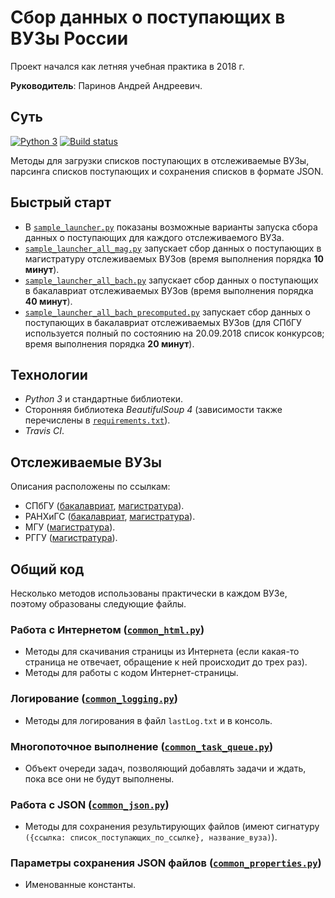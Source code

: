 # Сбор данных о поступающих в ВУЗы России
Проект начался как летняя учебная практика в 2018 г.

**Руководитель**: Паринов Андрей Андреевич.

## Суть
[![Python 3](https://img.shields.io/badge/python-3.6-blue.svg)](https://www.python.org/downloads/release/python-360/)
[![Build status](https://travis-ci.org/SerVB/abit-analytics.svg?master)](https://travis-ci.org/SerVB/abit-analytics)

Методы для загрузки списков поступающих в отслеживаемые ВУЗы, парсинга списков поступающих и сохранения списков в формате JSON.

## Быстрый старт
- В [`sample_launcher.py`](sample_launcher.py) показаны возможные варианты запуска сбора данных о поступающих для каждого отслеживаемого ВУЗа.
- [`sample_launcher_all_mag.py`](sample_launcher_all_mag.py) запускает сбор данных о поступающих в магистратуру отслеживаемых ВУЗов (время выполнения порядка **10 минут**).
- [`sample_launcher_all_bach.py`](sample_launcher_all_bach.py) запускает сбор данных о поступающих в бакалавриат отслеживаемых ВУЗов (время выполнения порядка **40 минут**).
- [`sample_launcher_all_bach_precomputed.py`](sample_launcher_all_bach_precomputed.py) запускает сбор данных о поступающих в бакалавриат отслеживаемых ВУЗов (для СПбГУ используется полный по состоянию на 20.09.2018 список конкурсов; время выполнения порядка **20 минут**).

## Технологии
- *Python 3* и стандартные библиотеки.
- Сторонняя библиотека *BeautifulSoup 4* (зависимости также перечислены в [`requirements.txt`](requirements.txt)).
- *Travis CI*.

## Отслеживаемые ВУЗы
Описания расположены по ссылкам:
- СПбГУ ([бакалавриат](docs/spbu_bach.md), [магистратура](docs/spbu_mag.md)).
- РАНХиГС ([бакалавриат](docs/ranepa_bach.md), [магистратура](docs/ranepa_mag.md)).
- МГУ ([магистратура](docs/msu_mag.md)).
- РГГУ ([магистратура](docs/rggu_mag.md)).

## Общий код
Несколько методов использованы практически в каждом ВУЗе, поэтому образованы следующие файлы.

### Работа с Интернетом ([`common_html.py`](common_html.py))
- Методы для скачивания страницы из Интернета (если какая-то страница не отвечает, обращение к ней происходит до трех раз).
- Методы для работы с кодом Интернет-страницы.

### Логирование ([`common_logging.py`](common_logging.py))
- Методы для логирования в файл `lastLog.txt` и в консоль.

### Многопоточное выполнение ([`common_task_queue.py`](common_task_queue.py))
- Объект очереди задач, позволяющий добавлять задачи и ждать, пока все они не будут выполнены.

### Работа с JSON ([`common_json.py`](common_json.py))
- Методы для сохранения результирующих файлов (имеют сигнатуру `({ссылка: список_поступающих_по_ссылке}, название_вуза)`).

### Параметры сохранения JSON файлов ([`common_properties.py`](common_properties.py))
- Именованные константы.
